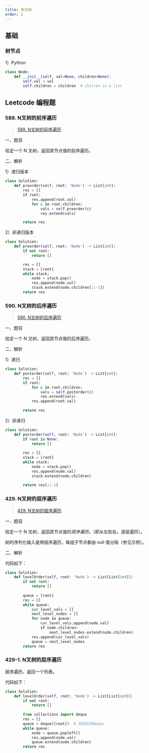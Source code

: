 ```yaml
---
title: 多叉树
order: 2
---
```




## 基础

### 树节点

1）Python

```python
class Node:
    def __init__(self, val=None, children=None):
        self.val = val
        self.children = children  # chilren is a list
```



## Leetcode 编程题

### 589. N叉树的前序遍历

> [589. N叉树的前序遍历](https://leetcode-cn.com/problems/n-ary-tree-preorder-traversal/ "589. N叉树的前序遍历")

一、题目

给定一个 N 叉树，返回其节点值的前序遍历。

二、解析

1）递归版本

```python
class Solution:
    def preorder(self, root: 'Node') -> List[int]:
        res = []
        if root:
            res.append(root.val)
            for c in root.children:
                vals = self.preorder(c)
                res.extend(vals)

        return res
```

2）非递归版本

```python
class Solution:
    def preorder(self, root: 'Node') -> List[int]:
        if not root:
            return []

        res = []
        stack = [root]
        while stack:
            node = stack.pop()
            res.append(node.val)
            stack.extend(node.children[::-1])
        return res
```



### 590. N叉树的后序遍历

> [590. N叉树的后序遍历](https://leetcode-cn.com/problems/n-ary-tree-postorder-traversal/ "590. N叉树的后序遍历")

一、题目

给定一个 N 叉树，返回其节点值的后序遍历。

二、解析

1）递归

```python
class Solution:
    def postorder(self, root: 'Node') -> List[int]:
        res = []
        if root:
            for c in root.children:
                vals = self.postorder(c)
                res.extend(vals)
            res.append(root.val)
        
        return res
```

2）非递归

```python
class Solution:
    def postorder(self, root: 'Node') -> List[int]:
        if root is None:
            return []
        
        res = []
        stack = [root]
        while stack:
            node = stack.pop()
            res.append(node.val)
            stack.extend(node.children)
                
        return res[::-1]
```





### 429. N叉树的层序遍历

> [429. N叉树的层序遍历](https://leetcode-cn.com/problems/n-ary-tree-level-order-traversal/ "429. N叉树的层序遍历")

一、题目

给定一个 N 叉树，返回其节点值的*层序遍历*。（即从左到右，逐层遍历）。

树的序列化输入是用层序遍历，每组子节点都由 null 值分隔（参见示例）。

二、解析

代码如下：

```python
class Solution:
    def levelOrder(self, root: 'Node') -> List[List[int]]:
        if not root:
            return []
        
        queue = [root]
        res = []
        while queue:
            cur_level_vals = []
            next_level_nodes = []
            for node in queue:
                cur_level_vals.append(node.val)
                if node.children:
                    next_level_nodes.extend(node.children)
            res.append(cur_level_vals)
            queue = next_level_nodes
        return res
```



### 429-1. N叉树的层序遍历

层序遍历，返回一个列表。

代码如下：

```python
class Solution:
    def levelOrder(self, root: 'Node') -> List[List[int]]:
        if not root:
            return []
        
        from collections import deque
        res = []
        queue = deque([root])  # 双向队列deque
        while queue:
            node = queue.popleft()
            res.append(node.val)
            queue.extend(node.children)
        return res
```



